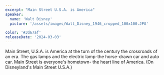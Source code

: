 ```yaml
---
excerpt: "Main Street U.S.A. is America"
speaker:
  name: 'Walt Disney'
  picture: '/assets/images/Walt_Disney_1946_cropped_100x100.JPG'

color: '#3d67af'
releaseDate: '2024-03-03'
---
```

Main Street, U.S.A. is America at the turn of the century the crossroads of an era. The gas lamps and the electric lamp-the horse-drawn car and auto car. Main Street is everyone's hometown- the heart line of America. (On Disneyland's Main Street U.S.A.)

